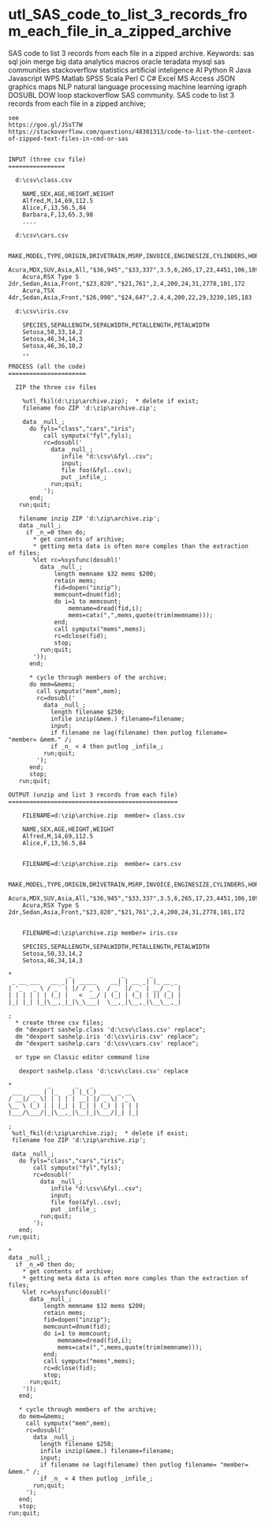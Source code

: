 # utl_SAS_code_to_list_3_records_from_each_file_in_a_zipped_archive
SAS code to list 3 records from each file in a zipped archive.  Keywords: sas sql join merge big data analytics macros oracle teradata mysql sas communities stackoverflow statistics artificial inteligence AI Python R Java Javascript WPS Matlab SPSS Scala Perl C C# Excel MS Access JSON graphics maps NLP natural language processing machine learning igraph DOSUBL DOW loop stackoverflow SAS community.
    SAS code to list 3 records from each file in a zipped archive;

    see
    https://goo.gl/JSsT7W
    https://stackoverflow.com/questions/48301313/code-to-list-the-content-of-zipped-text-files-in-cmd-or-sas


    INPUT (three csv file)
    ================

      d:\csv\class.csv

        NAME,SEX,AGE,HEIGHT,WEIGHT
        Alfred,M,14,69,112.5
        Alice,F,13,56.5,84
        Barbara,F,13,65.3,98
        ....

      d:\csv\cars.csv

        MAKE,MODEL,TYPE,ORIGIN,DRIVETRAIN,MSRP,INVOICE,ENGINESIZE,CYLINDERS,HORSEPOWER,MPG_CITY,MPG_HIGHWAY,WEIGHT,WHEELBASE,LENGTH
        Acura,MDX,SUV,Asia,All,"$36,945","$33,337",3.5,6,265,17,23,4451,106,189
        Acura,RSX Type S 2dr,Sedan,Asia,Front,"$23,820","$21,761",2,4,200,24,31,2778,101,172
        Acura,TSX 4dr,Sedan,Asia,Front,"$26,990","$24,647",2.4,4,200,22,29,3230,105,183

      d:\csv\iris.csv

        SPECIES,SEPALLENGTH,SEPALWIDTH,PETALLENGTH,PETALWIDTH
        Setosa,50,33,14,2
        Setosa,46,34,14,3
        Setosa,46,36,10,2
        ,,

    PROCESS (all the code)
    ======================

      ZIP the three csv files

        %utl_fkil(d:\zip\archive.zip);  * delete if exist;
        filename foo ZIP 'd:\zip\archive.zip';

        data _null_;
          do fyls="class","cars","iris";
              call symputx("fyl",fyls);
              rc=dosubl('
                data _null_;
                   infile "d:\csv\&fyl..csv";
                   input;
                   file foo(&fyl..csv);
                   put _infile_;
                run;quit;
              ');
          end;
       run;quit;

       filename inzip ZIP 'd:\zip\archive.zip';
       data _null_;
         if _n_=0 then do;
           * get contents of archive;
           * getting meta data is often more comples than the extraction of files;
           %let rc=%sysfunc(dosubl('
             data _null_;
                 length memname $32 mems $200;
                 retain mems;
                 fid=dopen("inzip");
                 memcount=dnum(fid);
                 do i=1 to memcount;
                     memname=dread(fid,i);
                     mems=catx(",",mems,quote(trim(memname)));
                 end;
                 call symputx("mems",mems);
                 rc=dclose(fid);
                 stop;
             run;quit;
           '));
          end;

          * cycle through members of the archive;
          do mem=&mems;
            call symputx("mem",mem);
            rc=dosubl('
              data _null_;
                length filename $250;
                infile inzip(&mem.) filename=filename;
                input;
                if filename ne lag(filename) then putlog filename= "member= &mem." /;
                if _n_ < 4 then putlog _infile_;
              run;quit;
            ');
          end;
          stop;
       run;quit;

    OUTPUT (unzip and list 3 records from each file)
    ================================================

        FILENAME=d:\zip\archive.zip  member= class.csv

        NAME,SEX,AGE,HEIGHT,WEIGHT
        Alfred,M,14,69,112.5
        Alice,F,13,56.5,84


        FILENAME=d:\zip\archive.zip  member= cars.csv

        MAKE,MODEL,TYPE,ORIGIN,DRIVETRAIN,MSRP,INVOICE,ENGINESIZE,CYLINDERS,HORSEPOWER,MPG_CITY,MPG_HIGHWAY,WE
        Acura,MDX,SUV,Asia,All,"$36,945","$33,337",3.5,6,265,17,23,4451,106,189
        Acura,RSX Type S 2dr,Sedan,Asia,Front,"$23,820","$21,761",2,4,200,24,31,2778,101,172


        FILENAME=d:\zip\archive.zip member= iris.csv

        SPECIES,SEPALLENGTH,SEPALWIDTH,PETALLENGTH,PETALWIDTH
        Setosa,50,33,14,2
        Setosa,46,34,14,3

    *                _              _       _
     _ __ ___   __ _| | _____    __| | __ _| |_ __ _
    | '_ ` _ \ / _` | |/ / _ \  / _` |/ _` | __/ _` |
    | | | | | | (_| |   <  __/ | (_| | (_| | || (_| |
    |_| |_| |_|\__,_|_|\_\___|  \__,_|\__,_|\__\__,_|

    ;
      * create three csv files;
      dm "dexport sashelp.class 'd:\csv\class.csv' replace";
      dm "dexport sashelp.iris 'd:\csv\iris.csv' replace";
      dm "dexport sashelp.cars 'd:\csv\cars.csv' replace";

      or type on Classic editor command line

       dexport sashelp.class 'd:\csv\class.csv' replace

    *          _       _   _
     ___  ___ | |_   _| |_(_) ___  _ __
    / __|/ _ \| | | | | __| |/ _ \| '_ \
    \__ \ (_) | | |_| | |_| | (_) | | | |
    |___/\___/|_|\__,_|\__|_|\___/|_| |_|

    ;
     %utl_fkil(d:\zip\archive.zip);  * delete if exist;
     filename foo ZIP 'd:\zip\archive.zip';

     data _null_;
       do fyls="class","cars","iris";
           call symputx("fyl",fyls);
           rc=dosubl('
             data _null_;
                infile "d:\csv\&fyl..csv";
                input;
                file foo(&fyl..csv);
                put _infile_;
             run;quit;
           ');
       end;
    run;quit;

    *
    data _null_;
      if _n_=0 then do;
        * get contents of archive;
        * getting meta data is often more comples than the extraction of files;
        %let rc=%sysfunc(dosubl('
          data _null_;
              length memname $32 mems $200;
              retain mems;
              fid=dopen("inzip");
              memcount=dnum(fid);
              do i=1 to memcount;
                  memname=dread(fid,i);
                  mems=catx(",",mems,quote(trim(memname)));
              end;
              call symputx("mems",mems);
              rc=dclose(fid);
              stop;
          run;quit;
        '));
       end;

       * cycle through members of the archive;
       do mem=&mems;
         call symputx("mem",mem);
         rc=dosubl('
           data _null_;
             length filename $250;
             infile inzip(&mem.) filename=filename;
             input;
             if filename ne lag(filename) then putlog filename= "member= &mem." /;
             if _n_ < 4 then putlog _infile_;
           run;quit;
         ');
       end;
       stop;
    run;quit;

